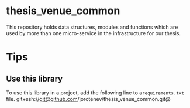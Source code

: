 # thesis_venue_common
This repository holds data structures, modules and functions which are used by more than one micro-service in the infrastructure for our thesis.


# Tips
## Use this library
To use this library in a project, add the following line to a`requirements.txt` file.
git+ssh://git@github.com/jorotenev/thesis_venue_common.git@<TAG FROM THIS REPO>
